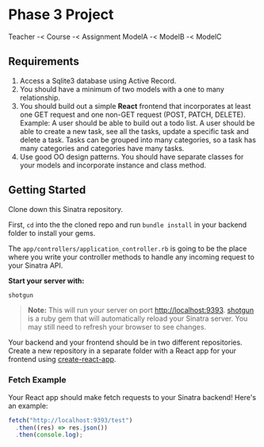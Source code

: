 # Phase 3 Project

Teacher -< Course -< Assignment
ModelA -< ModelB -< ModelC

## Requirements

1. Access a Sqlite3 database using Active Record.
2. You should have a minimum of two models with a one to many relationship.
3. You should build out a simple **React** frontend that incorporates at least
   one GET request and one non-GET request (POST, PATCH, DELETE).
      Example: A user should be able to build out a todo list. 
      A user should be able to create a new task, see all the tasks, 
      update a specific task and delete a task. Tasks can be grouped into many
      categories, so a task has many categories and categories have many tasks.
4. Use good OO design patterns. You should have separate classes for your
   models and incorporate instance and class method.

## Getting Started

Clone down this Sinatra repository.

First, `cd` into the the cloned repo and run `bundle install` in your backend
folder to install your gems.

The `app/controllers/application_controller.rb` is going to be the place where 
you write your controller methods to handle any incoming request to your Sinatra API.

**Start your server with:**

```sh
shotgun
```

> **Note:** This will run your server on port
> [http://localhost:9393](http://localhost:9393).
> [shotgun](https://github.com/rtomayko/shotgun) is a ruby gem that will
> automatically reload your Sinatra server. You may still need to refresh your
> browser to see changes.

Your backend and your frontend should be in two different repositories. Create a
new repository in a separate folder with a React app for your frontend using
[create-react-app][].

### Fetch Example

Your React app should make fetch requests to your Sinatra backend! Here's an
example:

```js
fetch("http://localhost:9393/test")
  .then((res) => res.json())
  .then(console.log);
```

[create-react-app]: https://create-react-app.dev/docs/getting-started
